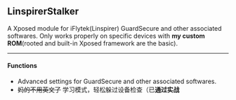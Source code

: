 ## LinspirerStalker
A Xposed module for iFlytek(Linspirer) GuardSecure and other associated softwares.
Only works properly on specific devices with **my custom ROM**(rooted and built-in Xposed framework are the basic).
***
#### Functions
- Advanced settings for GuardSecure and other associated softwares.
- ~~妈的不用英文了~~ 学习模式，轻松躲过设备检查（已**通过实战**
